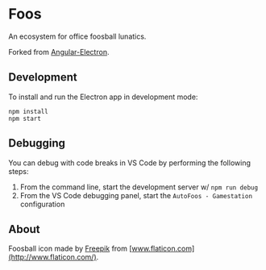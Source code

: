 # Foos

An ecosystem for office foosball lunatics.

Forked from [Angular-Electron](https://github.com/maximegris/angular-electron).

## Development

To install and run the Electron app in development mode:

```
npm install
npm start
```

## Debugging

You can debug with code breaks in VS Code by performing the following steps:
1. From the command line, start the development server w/ `npm run debug`
1. From the VS Code debugging panel, start the `AutoFoos - Gamestation` configuration


## About

Foosball icon made by [Freepik](http://www.freepik.com/) from [www.flaticon.com](http://www.flaticon.com/).